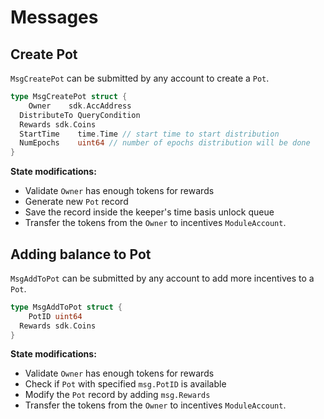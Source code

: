 <!--
order: 3
-->

# Messages

## Create Pot

`MsgCreatePot` can be submitted by any account to create a `Pot`.

```go
type MsgCreatePot struct {
	Owner    sdk.AccAddress
  DistributeTo QueryCondition
  Rewards sdk.Coins
  StartTime    time.Time // start time to start distribution
  NumEpochs    uint64 // number of epochs distribution will be done
}
```

**State modifications:**

- Validate `Owner` has enough tokens for rewards
- Generate new `Pot` record
- Save the record inside the keeper's time basis unlock queue
- Transfer the tokens from the `Owner` to incentives `ModuleAccount`.

## Adding balance to Pot

`MsgAddToPot` can be submitted by any account to add more incentives to a `Pot`.

```go
type MsgAddToPot struct {
	PotID uint64
  Rewards sdk.Coins
}
```

**State modifications:**

- Validate `Owner` has enough tokens for rewards
- Check if `Pot` with specified `msg.PotID` is available
- Modify the `Pot` record by adding `msg.Rewards`
- Transfer the tokens from the `Owner` to incentives `ModuleAccount`.
